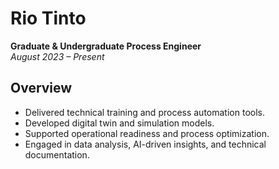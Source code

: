 # Rio Tinto

**Graduate & Undergraduate Process Engineer**  
_August 2023 – Present_

## Overview

- Delivered technical training and process automation tools.
- Developed digital twin and simulation models.
- Supported operational readiness and process optimization.
- Engaged in data analysis, AI-driven insights, and technical documentation.
